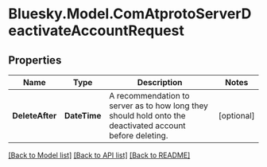 # Bluesky.Model.ComAtprotoServerDeactivateAccountRequest

## Properties

Name | Type | Description | Notes
------------ | ------------- | ------------- | -------------
**DeleteAfter** | **DateTime** | A recommendation to server as to how long they should hold onto the deactivated account before deleting. | [optional] 

[[Back to Model list]](../README.md#documentation-for-models) [[Back to API list]](../README.md#documentation-for-api-endpoints) [[Back to README]](../README.md)


